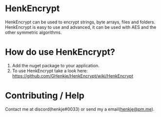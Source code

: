 # HenkEncrypt
HenkEncrypt can be used to encrypt strings, byte arrays, files and folders.
HenkEncrypt is easy to use and advanced, it can be used with AES and the other symmetric algorithms.

# How do use HenkEncrypt?
1. Add the nuget package to your application.
2. To use HenkEncrypt take a look here:
https://github.com/GHenkje/HenkEncrypt/wiki/HenkEncrypt

# Contributing / Help
Contact me at discord(henkje#0033) or send my a email(henkje@pm.me).
